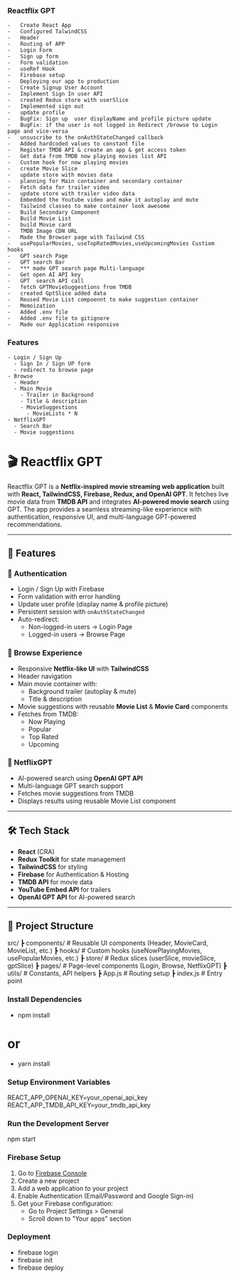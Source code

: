 ### Reactflix GPT

    -   Create React App
    -   Configured TalwindCSS
    -   Header
    -   Routing of APP
    -   Login Form
    -   Sign up form
    -   Form validation
    -   useRef Hook
    -   Firebase setup
    -   Deploying our app to production
    -   Create Signup User Account
    -   Implement Sign In user API
    -   created Redux store with userSlice
    -   Implemented sign out
    -   update profile
    -   BugFix: Sign up  user displayName and profile picture update
    -   BugFix: if the user is not logged in Redirect /browse to Login page and vice-versa
    -   unsuscribe to the onAuthStateChanged callback
    -   Added hardcoded values to constant file
    -   Register TMDB API & create an app & get access token
    -   Get data from TMDB now playing movies list API
    -   Custom hook for now playing movies
    -   create Movie Slice
    -   update store with movies data
    -   planning for Main container and secondary container
    -   Fetch data for trailer video
    -   update store with trailer video data
    -   Embedded the Youtube video and make it autoplay and mute
    -   Tailwind classes to make container look awesome
    -   Build Secondary Component
    -   Build Movie List
    -   build Movie card
    -   TMDB Image CDN URL
    -   Made the Browser page with Tailwind CSS
    -   usePopularMovies, useTopRatedMovies,useUpcomingMovies Custiom hooks
    -   GPT search Page
    -   GPT search Bar
    -   *** made GPT search page Multi-language
    -   Get open AI API key
    -   GPT  search API call
    -   fetch GPTMovieSuggestions from TMDB
    -   created GptSlice added data
    -   Reused Movie List compoennt to make suggestion container
    -   Memoization
    -   Added .env file
    -   Added .env file to gitignore
    -   Made our Application responsive

### Features

    - Login / Sign Up
      - Sign In / Sign UP form
      - redirect to browse page
    - Browse
      - Header
      - Main Movie
        - Trailer in Background
        - Title & description
        - MovieSuggestions
          - MovieLists * N
    - NetflixGPT
      - Search Bar
      - Movie suggestions

# 🎬 Reactflix GPT

Reactflix GPT is a **Netflix-inspired movie streaming web application** built with **React, TailwindCSS, Firebase, Redux, and OpenAI GPT**. It fetches live movie data from **TMDB API** and integrates **AI-powered movie search** using GPT. The app provides a seamless streaming-like experience with authentication, responsive UI, and multi-language GPT-powered recommendations.

---

## 🚀 Features

### 🔐 Authentication

- Login / Sign Up with Firebase
- Form validation with error handling
- Update user profile (display name & profile picture)
- Persistent session with `onAuthStateChanged`
- Auto-redirect:
  - Non-logged-in users → Login Page
  - Logged-in users → Browse Page

### 🎥 Browse Experience

- Responsive **Netflix-like UI** with **TailwindCSS**
- Header navigation
- Main movie container with:
  - Background trailer (autoplay & mute)
  - Title & description
- Movie suggestions with reusable **Movie List** & **Movie Card** components
- Fetches from TMDB:
  - Now Playing
  - Popular
  - Top Rated
  - Upcoming

### 🤖 NetflixGPT

- AI-powered search using **OpenAI GPT API**
- Multi-language GPT search support
- Fetches movie suggestions from TMDB
- Displays results using reusable Movie List component

---

## 🛠️ Tech Stack

- **React** (CRA)
- **Redux Toolkit** for state management
- **TailwindCSS** for styling
- **Firebase** for Authentication & Hosting
- **TMDB API** for movie data
- **YouTube Embed API** for trailers
- **OpenAI GPT API** for AI-powered search

---

## 📂 Project Structure

src/
┣ components/ # Reusable UI components (Header, MovieCard, MovieList, etc.)
┣ hooks/ # Custom hooks (useNowPlayingMovies, usePopularMovies, etc.)
┣ store/ # Redux slices (userSlice, movieSlice, gptSlice)
┣ pages/ # Page-level components (Login, Browse, NetflixGPT)
┣ utils/ # Constants, API helpers
┣ App.js # Routing setup
┣ index.js # Entry point

### Install Dependencies

- npm install

# or

- yarn install

### Setup Environment Variables

REACT_APP_OPENAI_KEY=your_openai_api_key
REACT_APP_TMDB_API_KEY=your_tmdb_api_key

### Run the Development Server

npm start

### Firebase Setup

1. Go to [Firebase Console](https://console.firebase.google.com/)
2. Create a new project
3. Add a web application to your project
4. Enable Authentication (Email/Password and Google Sign-in)
5. Get your Firebase configuration:
   - Go to Project Settings > General
   - Scroll down to "Your apps" section

### Deployment

- firebase login
- firebase init
- firebase deploy
